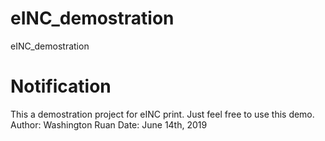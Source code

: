 # eINC_demostration
eINC_demostration
# Notification
This a demostration project for eINC print. Just feel free to use this demo.
Author:	Washington Ruan
Date:	June 14th, 2019